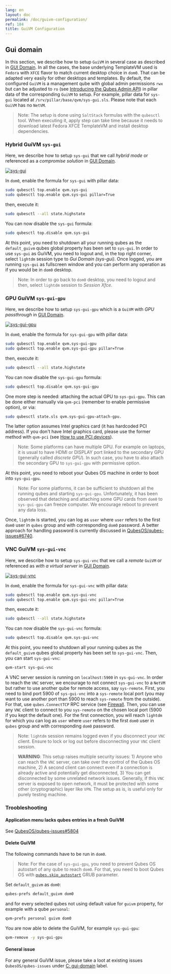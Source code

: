```yaml
---
lang: en
layout: doc
permalink: /doc/guivm-configuration/
ref: 184
title: GuiVM Configuration
---
```


## Gui domain

In this section, we describe how to setup `GuiVM` in several case as described in [GUI Domain](https://www.qubes-os.org/news/2020/03/18/gui-domain/). In all the cases, the base underlying TemplateVM used is `Fedora` with `XFCE` flavor to match current desktop choice in `dom0`. That can be adapted very easily for other desktops and templates. By default, the configured `GuiVM` is a management qube with global admin permissions `rwx` but can be adjusted to `ro` (see [Introducing the Qubes Admin API](https://www.qubes-os.org/news/2017/06/27/qubes-admin-api/)) in pillar data of the corresponding `GuiVM` to setup. For example, pillar data for `sys-gui` located at `/srv/pillar/base/qvm/sys-gui.sls`. Please note that each `GuiVM` has no `NetVM`.

> Note: The setup is done using `SaltStack` formulas with the `qubesctl` tool. When executing it, apply step can take time because it needs to download latest Fedora XFCE TemplateVM and install desktop dependencies.


### Hybrid GuiVM `sys-gui`

Here, we describe how to setup `sys-gui` that we call *hybrid mode* or referenced as a *compromise solution* in [GUI Domain](https://www.qubes-os.org/news/2020/03/18/gui-domain/#the-compromise-solution).

[![sys-gui](/attachment/posts/guivm-hybrid.png)](/attachment/posts/guivm-hybrid.png)

In `dom0`, enable the formula for `sys-gui` with pillar data:

```bash
sudo qubesctl top.enable qvm.sys-gui
sudo qubesctl top.enable qvm.sys-gui pillar=True
```

then, execute it:

```bash
sudo qubesctl --all state.highstate
```

You can now disable the `sys-gui` formula:
```bash
sudo qubesctl top.disable qvm.sys-gui
```

At this point, you need to shutdown all your running qubes as the `default_guivm` qubes global property has been set to `sys-gui`. In order to use `sys-gui` as GuiVM, you need to logout and, in the top right corner, select `lightdm` session type to *Gui Domain (sys-gui)*. Once logged, you are running `sys-gui` as fullscreen window and you can perform any operation as if you would be in `dom0` desktop.

> Note: In order to go back to `dom0` desktop, you need to logout and then, select `lightdm` session to *Session Xfce*.

### GPU GuiVM `sys-gui-gpu`

Here, we describe how to setup `sys-gui-gpu` which is a `GuiVM` with *GPU passthrough* in [GUI Domain](https://www.qubes-os.org/news/2020/03/18/gui-domain/#gpu-passthrough-the-perfect-world-desktop-solution).

[![sys-gui-gpu](/attachment/posts/guivm-gpu.png)](/attachment/posts/guivm-gpu.png)

In `dom0`, enable the formula for `sys-gui-gpu` with pillar data:

```bash
sudo qubesctl top.enable qvm.sys-gui-gpu
sudo qubesctl top.enable qvm.sys-gui-gpu pillar=True
```

then, execute it:

```bash
sudo qubesctl --all state.highstate
```

You can now disable the `sys-gui-gpu` formula:

```bash
sudo qubesctl top.disable qvm.sys-gui-gpu
```

One more step is needed: attaching the actual GPU to `sys-gui-gpu`. This can be done either manually via `qvm-pci` (remember to enable permissive option), or via:

```bash
sudo qubesctl state.sls qvm.sys-gui-gpu-attach-gpu.
```

The latter option assumes Intel graphics card (it has hardcoded PCI address). If you don't have Intel graphics card, please use the former method with `qvm-pci` (see [How to use PCI devices](/doc/how-to-use-pci-devices/)).

> Note: Some platforms can have multiple GPU. For example on laptops, it is usual to have HDMI or DISPLAY port linked to the secondary GPU (generally called _discrete GPU_). In such case, you have to also attach the secondary GPU to `sys-gui-gpu` with permissive option.

At this point, you need to reboot your Qubes OS machine in order to boot into `sys-gui-gpu`.

> Note: For some platforms, it can be sufficient to shutdown all the running qubes and starting `sys-gui-gpu`. Unfortunately, it has been observed that detaching and attaching some GPU cards from `dom0` to `sys-gui-gpu` can freeze computer. We encourage reboot to prevent any data loss.

Once, `lightdm` is started, you can log as `user` where `user` refers to the first `dom0` user in `qubes` group and with corresponding `dom0` password. A better approach for handling password is currently discussed in [QubesOS/qubes-issues#6740](https://github.com/QubesOS/qubes-issues/issues/6740).

### VNC GuiVM `sys-gui-vnc`

Here, we describe how to setup `sys-gui-vnc` that we call a *remote* `GuiVM` or referenced as *with a virtual server* in [GUI Domain](https://www.qubes-os.org/news/2020/03/18/gui-domain/#virtual-server-the-perfect-remote-solution).

[![sys-gui-vnc](/attachment/posts/guivm-vnc.png)](/attachment/posts/guivm-vnc.png)

In `dom0`, enable the formula for `sys-gui-vnc` with pillar data:

```bash
sudo qubesctl top.enable qvm.sys-gui-vnc
sudo qubesctl top.enable qvm.sys-gui-vnc pillar=True
```

then, execute it:

```bash
sudo qubesctl --all state.highstate
```

You can now disable the `sys-gui-vnc` formula:

```bash
sudo qubesctl top.disable qvm.sys-gui-vnc
```

At this point, you need to shutdown all your running qubes as the `default_guivm` qubes global property has been set to `sys-gui-vnc`. Then, you can start `sys-gui-vnc`:

```bash
qvm-start sys-gui-vnc
```

A VNC server session is running on `localhost:5900` in `sys-gui-vnc`. In order to reach the `VNC` server, we encourage to not connect `sys-gui-vnc` to a `NetVM` but rather to use another qube for remote access, say `sys-remote`. First, you need to bind port 5900 of `sys-gui-vnc` into a `sys-remote` local port (you may want to use another port than 5900 to reach `sys-remote` from the outside). For that, use `qubes.ConnectTCP` RPC service (see [Firewall](/doc/firewall). Then, you can use any `VNC` client to connect to you `sys-remote` on the chosen local port (5900 if you kept the default one). For the first connection, you will reach `lightdm` for which you can log as `user` where `user` refers to the first `dom0` user in `qubes` group and with corresponding `dom0` password.

> Note: `lightdm` session remains logged even if you disconnect your `VNC` client. Ensure to lock or log out before disconnecting your `VNC` client session.

> **WARNING**: This setup raises multiple security issues: 1) Anyone who can reach the `VNC` server, can take over the control of the Qubes OS machine, 2) A second client can connect even if a connection is already active and potentially get disconnected, 3) You can get disconnected by some unrelated network issues. Generally, if this `VNC` server is exposed to open network, it must be protected with some other (cryptographic) layer like `VPN`. The setup as is, is useful only for purely testing machine.


### Troobleshooting

#### Application menu lacks qubes entries in a fresh GuiVM

See [QubesOS/qubes-issues#5804](https://github.com/QubesOS/qubes-issues/issues/5804)

#### Delete GuiVM

The following commands have to be run in `dom0`.

> Note: For the case of `sys-gui-gpu`, you need to prevent Qubes OS autostart of any qube to reach `dom0`. For that, you need to boot Qubes OS with [`qubes.skip_autostart`](/doc/skip-qubes-autostart/) GRUB parameter.

Set `default_guivm` as `dom0`:

```bash
qubes-prefs default_guivm dom0
```

and for every selected qubes not using default value for `guivm` property, for example with a qube `personal`:

```bash
qvm-prefs personal guivm dom0
```

You are now able to delete the GuiVM, for example `sys-gui-gpu`:

```bash
qvm-remove -y sys-gui-gpu
```

#### General issue

For any general GuiVM issue, please take a loot at existing issues `QubesOS/qubes-issues` under [C: gui-domain](https://github.com/QubesOS/qubes-issues/issues?q=is%3Aopen+is%3Aissue+label%3A%22C%3A+gui-domain%22) label.
